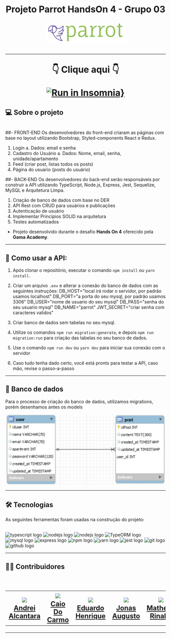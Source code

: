 <h1 align=center> Projeto Parrot HandsOn 4 - Grupo 03 </hi> <br>

<p align="center">
  <img src="./docs/parrot.JPG" width="50%">
</p>

---
<div align="center">

<p>👇 Clique aqui 👇</p>


  [![Run in Insomnia}](https://insomnia.rest/images/run.svg)](https://insomnia.rest/run/?label=Parrot%20APIuri=https%3A%2F%2Fgithub.com%2Fjonasaugust1%2FParrotAPI%2Fblob%2Freadme%2Fdocs%2FInsomnia_2022-09-09.json)

</div>

## 💻 Sobre o projeto

<br>
##- FRONT-END
Os desenvolvedores do front-end criaram as páginas com base no layout utilizando Bootstrap, Styled-components React e Redux.

1. Login
a. Dados: email e senha
2. Cadastro do Usuário
a. Dados: Nome, email, senha, unidade/apartamento
3. Feed (criar post, listas todos os posts)
4. Página do usuario (posts do usuário)

##- BACK-END
Os desenvolvedores do back-end serão responsáveis por construir a API utilizando TypeScript, Node.js, Express, Jest, Sequelize, MySQL e Arquitetura Limpa.

1. Criação de banco de dados com base no DER
2. API Rest com CRUD para usuários e publicações
3. Autenticação de usuário
4. Implementar Princípios SOLID na arquitetura
5. Testes automatizados

- Projeto desenvolvido durante o desafio **Hands On 4** oferecido pela **Gama Academy**.


---

## :wrench: Como usar a API:



1. Após clonar o repositório, executar o comando `npm install` ou `yarn install`.
2. Criar um arquivo `.env` e alterar a conexão do banco de dados com as seguintes instruções:
      DB_HOST="local irá rodar o servidor, por padrão usamos localhost"
      DB_PORT="a porta do seu mysql, por padrão usamos 3306"
      DB_USER="nome de usuario do seu mysql"
      DB_PASS="senha do seu usuario mysql"
      DB_NAME="parrot"
      JWT_SECRET="criar senha com caracteres validos"

3. Criar banco de dados sem tabelas no seu mysql.
4. Utilize os comandos `npm run migration:generate`, e depois `npm run migration:run` para criação das tabelas no seu banco de dados.
5. Use o comando `npm run dev` ou `yarn dev` para iniciar sua conexão com o servidor
6. Caso tudo tenha dado certo, você está prontx para testar a API, caso mão, revise o passo-a-passo


---

## :floppy_disk: Banco de dados

Para o processo de criação do banco de dados, utilizamos migrations, porém desenhamos antes os models</br>

<p align="center">
<img src="./docs/bd.JPG" alt="Logo da Clínica">

---
## 🛠 Tecnologias

As seguintes ferramentas foram usadas na construção do projeto:
<br><br>

<div align="left">
  <img src="https://cdn.jsdelivr.net/gh/devicons/devicon/icons/typescript/typescript-original.svg" height="40" width="52" alt="typescript logo"  />
  <img src="https://cdn.jsdelivr.net/gh/devicons/devicon/icons/nodejs/nodejs-original.svg" height="40" width="52" alt="nodejs logo"  />
  <img src="https://cdn.jsdelivr.net/gh/devicons/devicon/icons/react/react-original.svg" height="40" width="52" alt="nodejs logo"  />
  <img src="https://seeklogo.com/images/T/typeorm-logo-F243B34DEE-seeklogo.com.png" height="40" width="52" alt="TypeORM logo"  />
  <img src="https://cdn.jsdelivr.net/gh/devicons/devicon/icons/mysql/mysql-original.svg" height="40" width="52" alt="mysql logo"  />
  <img src="https://cdn.jsdelivr.net/gh/devicons/devicon/icons/express/express-original.svg" height="40" width="52" alt="express logo"  />
  <img src="https://cdn.jsdelivr.net/gh/devicons/devicon/icons/npm/npm-original-wordmark.svg" height="40" width="52" alt="npm logo"  />
  <img src="https://cdn.jsdelivr.net/gh/devicons/devicon/icons/yarn/yarn-original-wordmark.svg" height="50" width="52" alt="yarn logo"  />
  <img src="https://cdn.jsdelivr.net/gh/devicons/devicon/icons/jest/jest-plain.svg" height="40" width="52" alt="jest logo"  />
  <img src="https://cdn.jsdelivr.net/gh/devicons/devicon/icons/git/git-original.svg" height="40" width="52" alt="git logo"  />
  <img src="https://cdn.jsdelivr.net/gh/devicons/devicon/icons/github/github-original.svg" height="40" width="52" alt="github logo"  />
</div>

---

<h2> 👨‍💻 Contribuidores </h2><br>

<h2>
<table align=center>
  <tr>

   <td align="center"> <img src="https://avatars.githubusercontent.com/u/105325377?v=4" width=175/></br><a href="https://github.com/dreialcantara/"> Andrei Alcantara </a>
   </td>
   <td align="center"> <img src="https://avatars.githubusercontent.com/u/84113028?v=4"  width=175/></br><a href="https://www.linkedin.com/in/caiodocarmo/"> Caio Do Carmo </a>
   </td>
    <td align="center"> <img src="https://avatars.githubusercontent.com/u/100959169?v=4git " width=175/></br><a href="https://github.com/eduardohpb/"> Eduardo Henrique</a>
   </td>
    <td align="center"> <img src="https://avatars.githubusercontent.com/u/95719426?v=4" width=175/> </br><a href="https://github.com/jonasaugust1/"> Jonas Augusto </a>
   </td>
    <td align="center"> <img src="https://avatars.githubusercontent.com/u/105465582?v=4" width=175/> </br><a href="https://github.com/MatheusChucri"> Matheus Rinaldi </a>
   </td>
   
  </tr>
</table> </h2>

---
